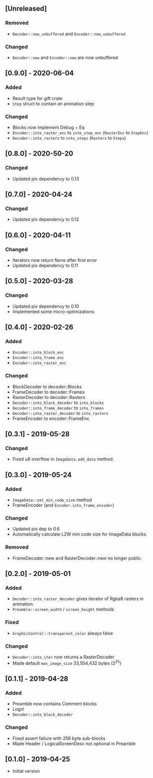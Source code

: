 ## [Unreleased]

### Removed
* `Decoder::new_unbuffered` and `Encoder::new_unbuffered`
### Changed
* `Decoder::new` and `Encoder::new` are now unbuffered
## [0.9.0] - 2020-06-04
### Added
* Result type for gift crate
* `Step` struct to contain an animation step
### Changed
* Blocks now implement Debug + Eq
* `Encoder::into_raster_enc` to `into_step_enc` (`RasterEnc` to `StepEnc`)
* `Decoder::into_rasters` to `into_steps` (`Rasters` to `Steps`)

## [0.8.0] - 2020-50-20
### Changed
* Updated pix dependency to 0.13

## [0.7.0] - 2020-04-24
### Changed
* Updated pix dependency to 0.12

## [0.6.0] - 2020-04-11
### Changed
* Iterators now return None after first error
* Updated pix dependency to 0.11

## [0.5.0] - 2020-03-28
### Changed
* Updated pix dependency to 0.10
* Implemented some micro-optimizations

## [0.4.0] - 2020-02-26
### Added
* `Encoder::into_block_enc`
* `Encoder::into_frame_enc`
* `Encoder::into_raster_enc`
### Changed
* BlockDecoder to decoder::Blocks
* FrameDecoder to decoder::Frames
* RasterDecoder to decoder::Rasters
* `Decoder::into_block_decoder` to `into_blocks`
* `Decoder::into_frame_decoder` to `into_frames`
* `Decoder::into_raster_decoder` to `into_rasters`
* FrameEncoder to encoder::FrameEnc

## [0.3.1] - 2019-05-28
### Changed
* Fixed u8 overflow in `ImageData.add_data` method.

## [0.3.0] - 2019-05-24
### Added
* `ImageData::set_min_code_size` method
* FrameEncoder (and `Encoder.into_frame_encoder`)
### Changed
* Updated pix dep to 0.6
* Automatically calculate LZW min code size for ImageData blocks.
### Removed
* FrameDecoder::new and RasterDecoder::new no longer public.

## [0.2.0] - 2019-05-01
### Added
* `Decoder::into_raster_decoder` gives iterator of Rgba8 rasters in animation.
* `Preamble::screen_width` / `screen_height` methods
### Fixed
* `GraphicControl::transparent_color` always false
### Changed
* `Decoder::into_iter` now returns a RasterDecoder
* Made default `max_image_size` 33,554,432 bytes (2<sup>25</sup>)

## [0.1.1] - 2019-04-28
### Added
* Preamble now contains Comment blocks
* Logo!
* `Decoder::into_block_decoder`
### Changed
* Fixed assert failure with 256 byte sub-blocks
* Made Header / LogicalScreenDesc not optional in Preamble

## [0.1.0] - 2019-04-25
* Initial version
